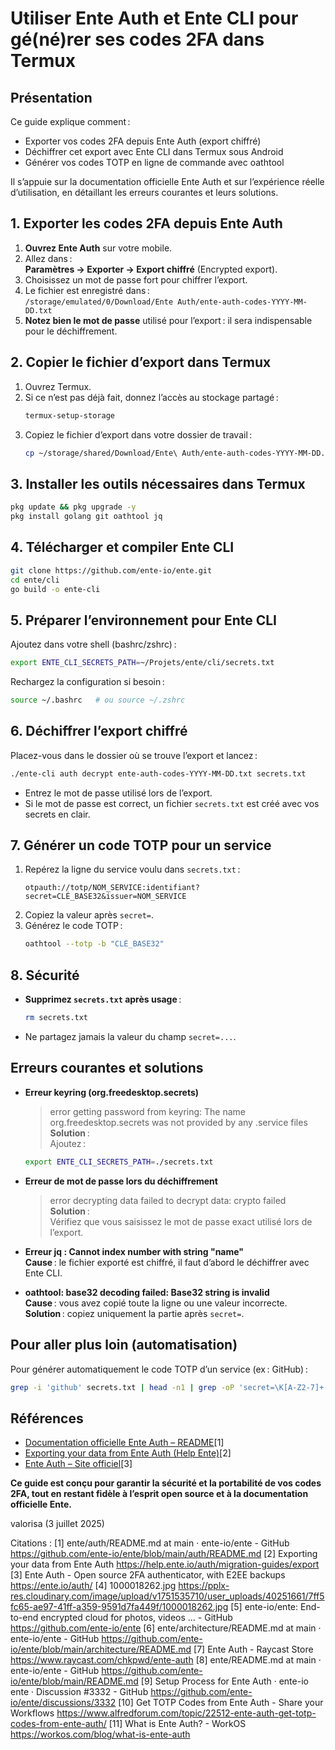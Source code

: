 # Utiliser Ente Auth et Ente CLI pour gé(né)rer ses codes 2FA dans Termux

## Présentation

Ce guide explique comment :
- Exporter vos codes 2FA depuis Ente Auth (export chiffré)
- Déchiffrer cet export avec Ente CLI dans Termux sous Android
- Générer vos codes TOTP en ligne de commande avec oathtool

Il s’appuie sur la documentation officielle Ente Auth et sur l’expérience réelle d’utilisation, en détaillant les erreurs courantes et leurs solutions.

## 1. Exporter les codes 2FA depuis Ente Auth

1. **Ouvrez Ente Auth** sur votre mobile.
2. Allez dans :  
   **Paramètres → Exporter → Export chiffré** (Encrypted export).
3. Choisissez un mot de passe fort pour chiffrer l’export.
4. Le fichier est enregistré dans :  
   `/storage/emulated/0/Download/Ente Auth/ente-auth-codes-YYYY-MM-DD.txt`
5. **Notez bien le mot de passe** utilisé pour l’export : il sera indispensable pour le déchiffrement.

## 2. Copier le fichier d’export dans Termux

1. Ouvrez Termux.
2. Si ce n’est pas déjà fait, donnez l’accès au stockage partagé :
   ```sh
   termux-setup-storage
   ```
3. Copiez le fichier d’export dans votre dossier de travail :
   ```sh
   cp ~/storage/shared/Download/Ente\ Auth/ente-auth-codes-YYYY-MM-DD.txt ~/Projets/ente/cli/
   ```

## 3. Installer les outils nécessaires dans Termux

```sh
pkg update && pkg upgrade -y
pkg install golang git oathtool jq
```

## 4. Télécharger et compiler Ente CLI

```sh
git clone https://github.com/ente-io/ente.git
cd ente/cli
go build -o ente-cli
```

## 5. Préparer l’environnement pour Ente CLI

Ajoutez dans votre shell (bashrc/zshrc) :
```sh
export ENTE_CLI_SECRETS_PATH=~/Projets/ente/cli/secrets.txt
```
Rechargez la configuration si besoin :
```sh
source ~/.bashrc   # ou source ~/.zshrc
```

## 6. Déchiffrer l’export chiffré

Placez-vous dans le dossier où se trouve l’export et lancez :
```sh
./ente-cli auth decrypt ente-auth-codes-YYYY-MM-DD.txt secrets.txt
```
- Entrez le mot de passe utilisé lors de l’export.
- Si le mot de passe est correct, un fichier `secrets.txt` est créé avec vos secrets en clair.

## 7. Générer un code TOTP pour un service

1. Repérez la ligne du service voulu dans `secrets.txt` :
   ```
   otpauth://totp/NOM_SERVICE:identifiant?secret=CLÉ_BASE32&issuer=NOM_SERVICE
   ```
2. Copiez la valeur après `secret=`.
3. Générez le code TOTP :
   ```sh
   oathtool --totp -b "CLÉ_BASE32"
   ```

## 8. Sécurité

- **Supprimez `secrets.txt` après usage** :
  ```sh
  rm secrets.txt
  ```
- Ne partagez jamais la valeur du champ `secret=...`.

## Erreurs courantes et solutions

- **Erreur keyring (org.freedesktop.secrets)**  
  > error getting password from keyring: The name org.freedesktop.secrets was not provided by any .service files  
  **Solution** :  
  Ajoutez :  
  ```sh
  export ENTE_CLI_SECRETS_PATH=./secrets.txt
  ```

- **Erreur de mot de passe lors du déchiffrement**  
  > error decrypting data failed to decrypt data: crypto failed  
  **Solution** :  
  Vérifiez que vous saisissez le mot de passe exact utilisé lors de l’export.

- **Erreur jq : Cannot index number with string "name"**  
  **Cause** : le fichier exporté est chiffré, il faut d’abord le déchiffrer avec Ente CLI.

- **oathtool: base32 decoding failed: Base32 string is invalid**  
  **Cause** : vous avez copié toute la ligne ou une valeur incorrecte.  
  **Solution** : copiez uniquement la partie après `secret=`.

## Pour aller plus loin (automatisation)

Pour générer automatiquement le code TOTP d’un service (ex : GitHub) :
```sh
grep -i 'github' secrets.txt | head -n1 | grep -oP 'secret=\K[A-Z2-7]+' | xargs -I{} oathtool --totp -b {}
```

## Références

- [Documentation officielle Ente Auth – README](https://github.com/ente-io/ente/blob/main/auth/README.md)[1]
- [Exporting your data from Ente Auth (Help Ente)](https://help.ente.io/auth/migration-guides/export)[2]
- [Ente Auth – Site officiel](https://ente.io/auth/)[3]

**Ce guide est conçu pour garantir la sécurité et la portabilité de vos codes 2FA, tout en restant fidèle à l’esprit open source et à la documentation officielle Ente.**

valorisa (3 juillet 2025)

Citations :
[1] ente/auth/README.md at main · ente-io/ente - GitHub https://github.com/ente-io/ente/blob/main/auth/README.md
[2] Exporting your data from Ente Auth https://help.ente.io/auth/migration-guides/export
[3] Ente Auth - Open source 2FA authenticator, with E2EE backups https://ente.io/auth/
[4] 1000018262.jpg https://pplx-res.cloudinary.com/image/upload/v1751535710/user_uploads/40251661/7ff5fc65-ae97-41ff-a359-9591d7fa449f/1000018262.jpg
[5] ente-io/ente: End-to-end encrypted cloud for photos, videos ... - GitHub https://github.com/ente-io/ente
[6] ente/architecture/README.md at main · ente-io/ente - GitHub https://github.com/ente-io/ente/blob/main/architecture/README.md
[7] Ente Auth - Raycast Store https://www.raycast.com/chkpwd/ente-auth
[8] ente/README.md at main · ente-io/ente - GitHub https://github.com/ente-io/ente/blob/main/README.md
[9] Setup Process for Ente Auth · ente-io ente · Discussion #3332 - GitHub https://github.com/ente-io/ente/discussions/3332
[10] Get TOTP Codes from Ente Auth - Share your Workflows https://www.alfredforum.com/topic/22512-ente-auth-get-totp-codes-from-ente-auth/
[11] What is Ente Auth? - WorkOS https://workos.com/blog/what-is-ente-auth
